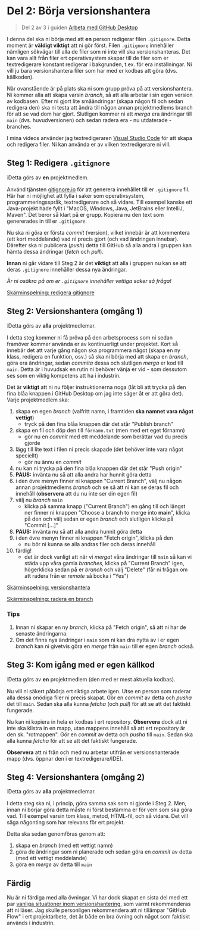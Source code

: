# Del 2: Börja versionshantera

> Del 2 av 3 i guiden [Arbeta med GitHub Desktop](working-with-github-desktop.md)

I denna del ska ni börja med att **en** person redigerar filen `.gitignore`.
Detta moment är **väldigt viktigt** att ni gör först. Filen `.gitignore`
innehåller nämligen sökvägar till alla de filer som ni inte vill ska
versionshanteras. Det kan vara allt från filer ert operativsystem skapar till de
filer som er textredigerare konstant redigerar i bakgrunden, t.ex. för era
inställningar. Ni vill ju bara versionshantera filer som har med er kodbas att
göra (dvs. källkoden).

När ovanstående är på plats ska ni som grupp pröva på att versionshantera. Ni
kommer alla att skapa varsin *branch*, så att alla arbetar i sin egen version av
kodbasen. Efter ni gjort lite småändringar (skapa någon fil och sedan redigera
den) ska ni testa att ändra till någon annan projektmedlems branch för att se
vad dom har gjort. Slutligen kommer ni att *merga* era ändringar till `main`
(dvs. huvudversionen) och sedan radera era - nu utdaterade - branches.

I mina videos använder jag textredigeraren [Visual Studio
Code](https://code.visualstudio.com/) för att skapa och redigera filer. Ni kan
använda er av vilken textredigerare ni vill.

## Steg 1: Redigera `.gitignore`

❕Detta görs av **en** projektmedlem.

Använd tjänsten [gitignore.io](https://www.toptal.com/developers/gitignore) för
att generera innehållet till er `.gitignore` fil. Här har ni möjlighet att fylla
i saker som operativsystem, programmeringsspråk, textredigerare och så vidare.
Till exempel kanske ett Java-projekt hade fyllt i "MacOS, Windows, Java,
JetBrains eller IntelliJ, Maven". Det beror så klart på er grupp. Kopiera nu den
text som genererades in till er `.gitignore`.

Nu ska ni göra er första *commit* (version), vilket innebär är att kommentera (ett
kort meddelande) vad ni precis gjort (och vad ändringen innebar). Därefter ska ni
publicera (*push*) detta till GitHub så alla andra i gruppen kan hämta dessa
ändringar (*fetch* och *pull*).

**Innan** ni går vidare till Steg 2 är det **viktigt** att alla i gruppen nu kan
se att deras `.gitignore` innehåller dessa nya ändringar.

*Är ni osäkra på om er `.gitignore` innehåller vettiga saker så fråga!*

[Skärminspelning: redigera gitignore](assets/V04-update-gitignore.mp4)

## Steg 2: Versionshantera (omgång 1)

❕Detta görs av **alla** projektmedlemar.

I detta steg kommer ni få pröva på den arbetsprocess som ni sedan framöver
kommer använda er av kontinuerligt under projektet. Kort så innebär det att
varje gång någon ska programmera något (skapa en ny klass, redigera en funktion,
osv.) så ska ni börja med att skapa en *branch*, göra era ändringar, sedan
*commita* dessa och slutligen *merga* er kod till `main`. Detta är i huvudsak en
rutin ni behöver vänja er vid - som dessutom ses som en viktig kompetens att ha
i industrin.

Det är **viktigt** att ni nu följer instruktionerna noga (låt bli att trycka på
den fina blåa knappen i GitHub Desktop om jag inte säger åt er att göra det).
Varje projektmedlem ska:

1. skapa en egen *branch* (valfritt namn, i framtiden **ska namnet vara något vettigt**)
   - tryck på den fina blåa knappen där det står "Publish branch"
2. skapa en fil och döp den till `förnamn.txt` (men med ert eget förnamn)
   - gör nu en *commit* med ett meddelande som berättar vad du precis gjorde
3. lägg till lite text i filen ni precis skapade (det behöver inte vara något speciellt)
   - gör nu ännu en *commit*
4. nu kan ni trycka på den fina blåa knappen där det står "Push origin"
5. **PAUS:** invänta nu så att alla andra har hunnit göra detta
6. i den övre menyn finner ni knappen "Current Branch", välj nu någon annan
   projektmedlems *branch* och se så att ni kan se deras fil och innehåll
   (**observera** att du nu inte ser din egen fil) 
7. välj nu *branch* `main`
   - klicka på samma knapp ("Current Branch") en gång till och längst ner finner
     ni knappen "Choose a branch to merge into **main**", klicka på den och välj
     sedan er egen *branch* och slutligen klicka på "Commit [...]"
8. **PAUS:** invänta nu så att alla andra hunnit göra detta
9. i den övre menyn finner ni knappen "Fetch origin", klicka på den
   - nu bör ni kunna se alla andras filer och deras innehåll
8. färdig!
   - det är dock vanligt att när vi *mergat* våra ändringar till `main` så kan
     vi städa upp våra gamla *branches*, klicka på "Current Branch" igen,
     högerklicka sedan på er *branch* och välj "Delete" (får ni frågan om att
     radera från er *remote* så bocka i "Yes")

[Skärminspelning: versionshantera](assets/V05-how-to-version-control.mp4)

[Skärminspelning: radera en branch](assets/V06-delete-a-branch.mp4)

### Tips

1. Innan ni skapar en ny *branch*, klicka på "Fetch origin", så att ni har de
   senaste ändringarna.
2. Om det finns nya ändringar i `main` som ni kan dra nytta av i er egen
   *branch* kan ni givetvis göra en *merge* från `main` till er egen *branch*
   också.

## Steg 3: Kom igång med er egen källkod

❕Detta görs av **en** projektmedlem (den med er mest aktuella kodbas).

Nu vill ni säkert påbörja ert riktiga arbete igen. Utse en person som raderar
alla dessa onödiga filer ni precis skapat. Gör en *commit* av detta och *pusha*
det till `main`. Sedan ska alla kunna *fetcha* (och *pull*) för att se att det
faktiskt fungerade.

Nu kan ni kopiera in hela er kodbas i ert repository. **Observera** dock att ni
inte ska klistra in en mapp, utan mappens innehåll så att ert repository är den
sk. "rotmappen". Gör en *commit* av detta och *pusha* till `main`. Sedan ska
alla kunna *fetcha* för att se att det faktiskt fungerade.

**Observera** att ni från och med nu arbetar utifrån er versionshanterade mapp
(dvs. öppnar den i er textredigerare/IDE).

## Steg 4: Versionshantera (omgång 2)

❕Detta görs av **alla** projektmedlemar.

I detta steg ska ni, i princip, göra samma sak som ni gjorde i Steg 2. Men,
innan ni börjar göra detta måste ni först bestämma er för vem som ska göra vad.
Till exempel varsin tom klass, metod, HTML-fil, och så vidare. Det vill säga
någonting som har relevans för ert projekt.

Detta ska sedan genomföras genom att:

1. skapa en *branch* (med ett vettigt namn)
2. göra de ändringar som ni planerade och sedan göra en *commit* av detta (med
ett vettigt meddelande)
3. göra en *merge* av detta till `main`

## Färdig

Nu är ni färdiga med alla övningar. Vi har dock skapat en sista del med ett par
[vanliga situationer inom versionshantering](common-situations.md), som varmt
rekommenderas att ni läser. Jag skulle personligen rekommendera att ni tillämpar
"GitHub Flow" i ert projektarbete, det är både en bra övning och något som
faktiskt används i industrin. 
